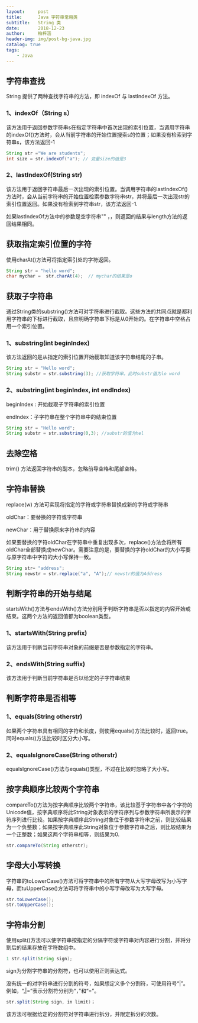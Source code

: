 ```yaml
---
layout:     post
title:      Java 字符串常用类
subtitle:   String 类
date:       2018-12-23
author:     柏梓涵
header-img: img/post-bg-java.jpg
catalog: true
tags:
    - Java
---
```


## 字符串查找
String 提供了两种查找字符串的方法，即 indexOf 与 lastIndexOf 方法。

### 1、indexOf（String s） 
该方法用于返回参数字符串s在指定字符串中首次出现的索引位置，当调用字符串的indexOf()方法时，会从当前字符串的开始位置搜索s的位置；如果没有检索到字符串s，该方法返回-1

```java
String str ="We are students";
int size = str.indexOf("a"); // 变量size的值是3
```

### 2、lastIndexOf(String str)

该方法用于返回字符串最后一次出现的索引位置。当调用字符串的lastIndexOf()方法时，会从当前字符串的开始位置检索参数字符串str，并将最后一次出现str的索引位置返回。如果没有检索到字符串str，该方法返回-1.

如果lastIndexOf方法中的参数是空字符串"" ，，则返回的结果与length方法的返回结果相同。

## 获取指定索引位置的字符
使用charAt()方法可将指定索引处的字符返回。

```java
String str = "hello word";
char mychar =  str.charAt(4);  // mychar的结果是o
```

## 获取子字符串
通过String类的substring()方法可对字符串进行截取。这些方法的共同点就是都利用字符串的下标进行截取，且应明确字符串下标是从0开始的。在字符串中空格占用一个索引位置。

### 1、substring(int beginIndex)

该方法返回的是从指定的索引位置开始截取知道该字符串结尾的子串。

```java
String str = "Hello word";
String substr = str.substring(3); //获取字符串，此时substr值为lo word
```

### 2、substring(int beginIndex,  int endIndex)

beginIndex : 开始截取子字符串的索引位置

endIndex：子字符串在整个字符串中的结束位置

```java
String str = "Hello word";
String substr = str.substring(0,3); //substr的值为hel
```

## 去除空格
trim() 方法返回字符串的副本，忽略前导空格和尾部空格。

## 字符串替换
replace(w) 方法可实现将指定的字符或字符串替换成新的字符或字符串

oldChar：要替换的字符或字符串

newChar：用于替换原来字符串的内容

如果要替换的字符oldChar在字符串中重复出现多次，replace()方法会将所有oldChar全部替换成newChar。需要注意的是，要替换的字符oldChar的大小写要与原字符串中字符的大小写保持一致。

```java
String str= "address";
String newstr = str.replace("a", "A");// newstr的值为Address
```

## 判断字符串的开始与结尾
startsWith()方法与endsWith()方法分别用于判断字符串是否以指定的内容开始或结束。这两个方法的返回值都为boolean类型。

### 1、startsWith(String prefix) 

该方法用于判断当前字符串对象的前缀是否是参数指定的字符串。

### 2、endsWith(String suffix) 
该方法用于判断当前字符串是否以给定的子字符串结束

## 判断字符串是否相等
    
### 1、equals(String otherstr)

如果两个字符串具有相同的字符和长度，则使用equals()方法比较时，返回true。同时equals()方法比较时区分大小写。

### 2、equalsIgnoreCase(String otherstr)

equalsIgnoreCase()方法与equals()类型，不过在比较时忽略了大小写。

## 按字典顺序比较两个字符串
compareTo()方法为按字典顺序比较两个字符串，该比较基于字符串中各个字符的Unicode值，按字典顺序将此String对象表示的字符序列与参数字符串所表示的字符序列进行比较。如果按字典顺序此String对象位于参数字符串之前，则比较结果为一个负整数；如果按字典顺序此String对象位于参数字符串之后，则比较结果为一个正整数；如果这两个字符串相等，则结果为0.

```java
str.compareTo(String otherstr);
```

## 字母大小写转换
字符串的toLowerCase()方法可将字符串中的所有字符从大写字母改写为小写字母，而tuUpperCase()方法可将字符串中的小写字母改写为大写字母。

```java
str.toLowerCase();
str.toUpperCase();
```
## 字符串分割
使用split()方法可以使字符串按指定的分隔字符或字符串对内容进行分割，并将分割后的结果存放在字符数组中。

```java
1 str.split(String sign);
```
sign为分割字符串的分割符，也可以使用正则表达式。

没有统一的对字符串进行分割的符号，如果想定义多个分割符，可使用符号“|”。例如，“,|=”表示分割符分别为“，”和“=”。

```java 
str.split(String sign, in limit)；
```
该方法可根据给定的分割符对字符串进行拆分，并限定拆分的次数。

